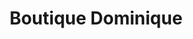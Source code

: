 ---
title: "Boutique Dominique"
url: /klagenfurt-am-woerthersee/boutique-dominique/
shop: Kleidung
---